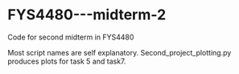 # FYS4480---midterm-2
Code for second midterm in FYS4480

Most script names are self explanatory. 
Second_project_plotting.py produces plots for task 5 and task7.
